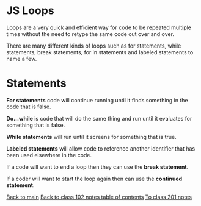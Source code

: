 # JS Loops

Loops are a very quick and efficient way for code to be repeated multiple times without the need to retype the same code out over and over.

There are many different kinds of loops such as for statements, while statements, break statements, for in statements and labeled statements to name a few.

# Statements

**For statements** code will continue running until it finds something in the code that is false.

**Do...while** is code that will do the same thing and run until it evaluates for something that is false.

**While statements** will run until it screens for something that is true.

**Labeled statements** will allow code to reference another identifier that has been used elsewhere in the code.

If a code will want to end a loop then they can use the **break statement**.

If a coder will want to start the loop again then can use the **continued statement**.


[Back to main](README.md)
[Back to class 102 notes table of contents](README.md)
[To class 201 notes](class_201_notes.md)